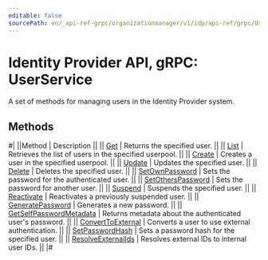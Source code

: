 ```yaml
---
editable: false
sourcePath: en/_api-ref-grpc/organizationmanager/v1/idp/api-ref/grpc/User/index.md
---
```


# Identity Provider API, gRPC: UserService

A set of methods for managing users in the Identity Provider system.

## Methods

#|
||Method | Description ||
|| [Get](get.md) | Returns the specified user. ||
|| [List](list.md) | Retrieves the list of users in the specified userpool. ||
|| [Create](create.md) | Creates a user in the specified userpool. ||
|| [Update](update.md) | Updates the specified user. ||
|| [Delete](delete.md) | Deletes the specified user. ||
|| [SetOwnPassword](setOwnPassword.md) | Sets the password for the authenticated user. ||
|| [SetOthersPassword](setOthersPassword.md) | Sets the password for another user. ||
|| [Suspend](suspend.md) | Suspends the specified user. ||
|| [Reactivate](reactivate.md) | Reactivates a previously suspended user. ||
|| [GeneratePassword](generatePassword.md) | Generates a new password. ||
|| [GetSelfPasswordMetadata](getSelfPasswordMetadata.md) | Returns metadata about the authenticated user's password. ||
|| [ConvertToExternal](convertToExternal.md) | Converts a user to use external authentication. ||
|| [SetPasswordHash](setPasswordHash.md) | Sets a password hash for the specified user. ||
|| [ResolveExternalIds](resolveExternalIds.md) | Resolves external IDs to internal user IDs. ||
|#